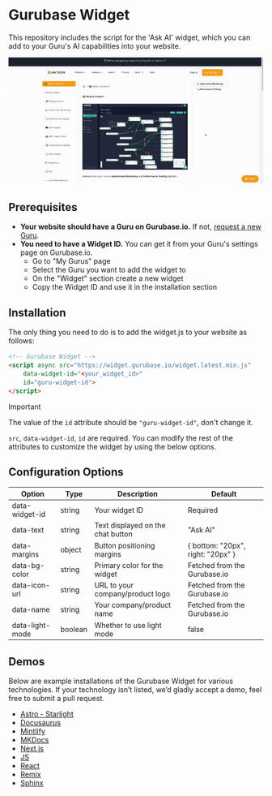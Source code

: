 # Gurubase Widget
This repository includes the script for the 'Ask AI' widget, which you can add to your Guru's AI capabilities into your website.

<p align="center">
  <img src="./assets/widget.gif" alt="widget demo">
</p>

## Prerequisites

- **Your website should have a Guru on Gurubase.io.** If not, [request a new Guru](https://github.com/Gurubase/gurubase?tab=readme-ov-file#how-to-create-a-guru).
- **You need to have a Widget ID.** You can get it from your Guru's settings page on Gurubase.io.
   - Go to "My Gurus" page
   - Select the Guru you want to add the widget to
   - On the "Widget" section create a new widget
   - Copy the Widget ID and use it in the installation section

## Installation
The only thing you need to do is to add the widget.js to your website as follows:
```html
<!-- Gurubase Widget -->
<script async src="https://widget.gurubase.io/widget.latest.min.js" 
    data-widget-id="<your_widget_id>"
    id="guru-widget-id">
</script>
```

> [!IMPORTANT]
> The value of the `id` attribute should be `"guru-widget-id"`, don't change it.

`src`, `data-widget-id`, `id` are required. You can modify the rest of the attributes to customize the widget by using the below options.

## Configuration Options

| Option | Type | Description | Default |
|--------|------|-------------|---------|
| data-widget-id | string | Your widget ID | Required |
| data-text | string | Text displayed on the chat button | "Ask AI" |
| data-margins | object | Button positioning margins | { bottom: "20px", right: "20px" } |
| data-bg-color | string | Primary color for the widget | Fetched from the Gurubase.io |
| data-icon-url | string | URL to your company/product logo | Fetched from the Gurubase.io |
| data-name | string | Your company/product name | Fetched from the Gurubase.io |
| data-light-mode | boolean | Whether to use light mode | false |

## Demos
Below are example installations of the Gurubase Widget for various technologies. If your technology isn’t listed, we’d gladly accept a demo, feel free to submit a pull request.

- [Astro - Starlight](https://github.com/Gurubase/gurubase-widget/tree/master/examples/astro-starlight)
- [Docusaurus](https://github.com/Gurubase/gurubase-widget/tree/master/examples/docusaurus)
- [Mintlify](https://github.com/Gurubase/gurubase-widget/tree/master/examples/mintlify)
- [MKDocs](https://github.com/Gurubase/gurubase-widget/tree/master/examples/mkdocs)
- [Next.js](https://github.com/Gurubase/gurubase-widget/tree/master/examples/nextjs)
- [JS](https://github.com/Gurubase/gurubase-widget/tree/master/examples/pure_js)
- [React](https://github.com/Gurubase/gurubase-widget/tree/master/examples/react_app)
- [Remix](https://github.com/Gurubase/gurubase-widget/tree/master/examples/remix)
- [Sphinx](https://github.com/Gurubase/gurubase-widget/tree/master/examples/sphinx)